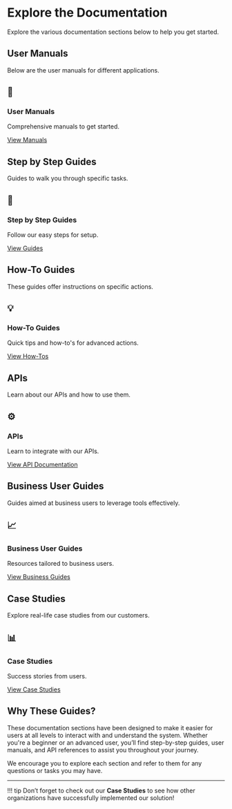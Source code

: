 # Explore the Documentation

Explore the various documentation sections below to help you get started.

## User Manuals
Below are the user manuals for different applications.

<div class="tile-container">
  <div class="doc-tile">
    <h2>📘</h2>
    <h3>User Manuals</h3>
    <p>Comprehensive manuals to get started.</p>
    <a href="user-manuals">View Manuals</a>
  </div>
</div>

## Step by Step Guides
Guides to walk you through specific tasks.

<div class="tile-container">
  <div class="doc-tile">
    <h2>🔧</h2>
    <h3>Step by Step Guides</h3>
    <p>Follow our easy steps for setup.</p>
    <a href="step-by-step-guide-overview">View Guides</a>
  </div>
</div>

## How-To Guides
These guides offer instructions on specific actions.

<div class="tile-container">
  <div class="doc-tile">
    <h2>💡</h2>
    <h3>How-To Guides</h3>
    <p>Quick tips and how-to's for advanced actions.</p>
    <a href="How_to_overview">View How-Tos</a>
  </div>
</div>

## APIs
Learn about our APIs and how to use them.

<div class="tile-container">
  <div class="doc-tile">
    <h2>⚙️</h2>
    <h3>APIs</h3>
    <p>Learn to integrate with our APIs.</p>
    <a href="APIs">View API Documentation</a>
  </div>
</div>

## Business User Guides
Guides aimed at business users to leverage tools effectively.

<div class="tile-container">
  <div class="doc-tile">
    <h2>📈</h2>
    <h3>Business User Guides</h3>
    <p>Resources tailored to business users.</p>
    <a href="https://becdeg.com/user-manuals/">View Business Guides</a>
  </div>
</div>

## Case Studies
Explore real-life case studies from our customers.

<div class="tile-container">
  <div class="doc-tile">
    <h2>📊</h2>
    <h3>Case Studies</h3>
    <p>Success stories from users.</p>
    <a href="case-studies">View Case Studies</a>
  </div>
</div>

## Why These Guides?

These documentation sections have been designed to make it easier for users at all levels to interact with and understand the system. Whether you're a beginner or an advanced user, you’ll find step-by-step guides, user manuals, and API references to assist you throughout your journey.

We encourage you to explore each section and refer to them for any questions or tasks you may have.

---

!!! tip
    Don’t forget to check out our **Case Studies** to see how other organizations have successfully implemented our solution!
